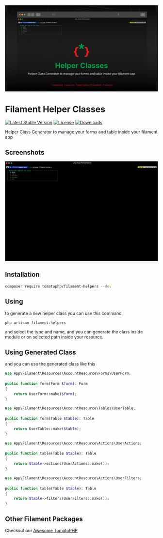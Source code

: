 ![Screenshot](https://raw.githubusercontent.com/tomatophp/filament-helpers/master/arts/3x1io-tomato-helpers.jpg)

# Filament Helper Classes

[![Latest Stable Version](https://poser.pugx.org/tomatophp/filament-helpers/version.svg)](https://packagist.org/packages/tomatophp/filament-helpers)
[![License](https://poser.pugx.org/tomatophp/filament-helpers/license.svg)](https://packagist.org/packages/tomatophp/filament-helpers)
[![Downloads](https://poser.pugx.org/tomatophp/filament-helpers/d/total.svg)](https://packagist.org/packages/tomatophp/filament-helpers)

Helper Class Generator to manage your forms and table inside your filament app

## Screenshots

![Command](https://raw.githubusercontent.com/tomatophp/filament-helpers/master/arts/command.png)

## Installation

```bash
composer require tomatophp/filament-helpers --dev
```

## Using

to generate a new helper class you can use this command

```bash
php artisan filament:helpers
```

and select the type and name, and you can generate the class inside module or on selected path inside your resource.

## Using Generated Class

and you can use the generated class like this

```php
use App\Filament\Resources\AccountResource\Forms\UserForm;

public function form(Form $form): Form
{
    return UserForm::make($form);
}
```

```php
use App\Filament\Resources\AccountResource\Tables\UserTable;

public function form(Table $table): Table
{
    return UserTable::make($table);
}
```

```php
use App\Filament\Resources\AccountResource\Actions\UserActions;

public function table(Table $table): Table
{
    return $table->actions(UserActions::make());
}
```

```php
use App\Filament\Resources\AccountResource\Actions\UserFilters;

public function table(Table $table): Table
{
    return $table->filters(UserFilters::make());
}
```

## Other Filament Packages

Checkout our [Awesome TomatoPHP](https://github.com/tomatophp/awesome)

